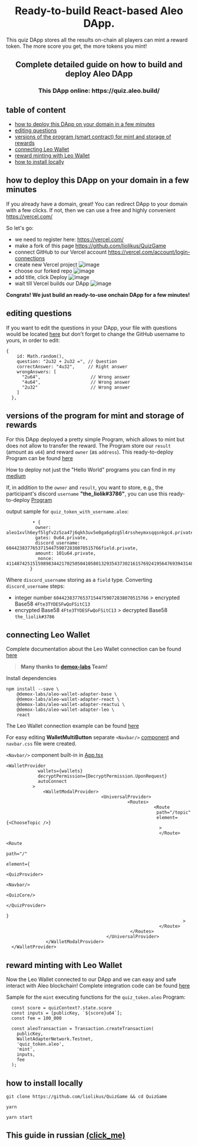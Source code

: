 <h1 align="center">Ready-to-build React-based Aleo DApp.</h1>
This quiz DApp stores all the results on-chain all players can mint a reward token.
The more score you get, the more tokens you mint!

<h2 align="center">Complete detailed guide on how to build and deploy Aleo DApp</h2>
<h3 align="center">This DApp online: https://quiz.aleo.build/</h3>


## table of content
  - [how to deploy this DApp on your domain in a few minutes](#how-to-deploy-this-DApp-on-your-domain-in-a-few-minutes)
  - [editing questions](#editing-questions)
  - [versions of the program (smart contract) for mint and storage of rewards](#versions-of-the-program-for-mint-and-storage-of-rewards)
  - [connecting Leo Wallet](#connecting-Leo-Wallet)
  - [reward minting with Leo Wallet](#reward-minting-with-Leo-Wallet)
  - [how to install locally](#how-to-install-locally)
 
## how to deploy this DApp on your domain in a few minutes
If you already have a domain, great! You can redirect DApp to your domain with a few clicks.
If not, then we can use a free and highly convenient https://vercel.com/


So let's go:
  - we need to register here: https://vercel.com/
  - make a fork of this page https://github.com/liolikus/QuizGame
  - connect GitHub to our Vercel account https://vercel.com/account/login-connections
  - create new Vercel project ![image](https://github.com/liolikus/QuizGame/assets/85246338/995f4308-336e-4260-8107-c2f555afe02b)
  - choose our forked repo ![image](https://github.com/liolikus/QuizGame/assets/85246338/639f016a-4ed2-43dd-a223-fd5064b841aa)
  - add title, click Deploy ![image](https://github.com/liolikus/QuizGame/assets/85246338/59732ffa-3c37-4342-9d77-cfde1611eea4)
  - wait till Vercel builds our DApp ![image](https://github.com/liolikus/QuizGame/assets/85246338/f9303bda-7692-4ac3-8b0b-ad952b4a139a)
 
 **Congrats! We just build an ready-to-use onchain DApp for a few minutes!**

## editing questions
If you want to edit the questions in your DApp, your file with questions would be located [here](https://github.com/liolikus/QuizGame/blob/main/src/Game/randomdata.ts) but don't forget to change the GitHub username to yours, in order to edit:
```tsx
{
    id: Math.random(),
    question: "2u32 + 2u32 =", // Question
    correctAnswer: "4u32",     // Right answer
    wrongAnswers: [
      "2u64",                   // Wrong answer
      "4u64",                   // Wrong answer
      "2u32"                    // Wrong answer
    ]
  },
```

## versions of the program for mint and storage of rewards
For this DApp deployed a pretty simple Program, which allows to mint but does not allow to transfer the reward.
The Program store our `result` (amount as `u64`) and reward `owner` (as `address`). 
This ready-to-deploy Program can be found [here](https://github.com/liolikus/quiz_token)

How to deploy not just the "Hello World" programs you can find in my [medium](https://medium.com/@alex.brunko)

If, in addition to the `owner` and `result`, you want to store, e.g., the participant's discord `username` **"the_liolik#3786"**, you can use this ready-to-deploy [Program](https://github.com/liolikus/quiz_token_with_username)

output sample for `quiz_token_with_username.aleo`:
```
          • {
           owner: aleo1xvlh6eyf5lgfv2z5za47j6qkh3uv5e0ga6gdzg5l4rssheymxsqqsnkgc4.private,
           gates: 0u64.private,
           discord_username: 604423837765371544759072838070515766field.private,
           amount: 101u64.private,
           _nonce: 4114874251515989834421702505041058013293543730216157692419564769394314805954group.public
         }
```
Where `discord_username` storing as a `field` type.
Converting `discord_username` steps:
  - integer number `604423837765371544759072838070515766` > encrypted Base58 `4Fte3TYDESFwQoFSitC13`
  - encrypted Base58 `4Fte3TYDESFwQoFSitC13` > decrypted Base58 `the_liolik#3786`

## connecting Leo Wallet
Complete documentation about the Leo Wallet connection can be found [here](https://github.com/demox-labs/aleo-wallet-adapter)

>**Many thanks to [demox-labs](https://github.com/demox-labs) Team!**

Install dependencies
```
npm install --save \
    @demox-labs/aleo-wallet-adapter-base \
    @demox-labs/aleo-wallet-adapter-react \
    @demox-labs/aleo-wallet-adapter-reactui \
    @demox-labs/aleo-wallet-adapter-leo \
    react
```
The Leo Wallet connection example can be found [here](https://github.com/liolikus/QuizGame/blob/main/src/App.tsx)

For easy editing **WalletMultiButton** separate `<Navbar/>` [component](https://github.com/liolikus/QuizGame/tree/main/src/Game/pages/quizGame/components/navbar) and `navbar.css` file were created.

`<Navbar/>` component built-in in [App.tsx](https://github.com/liolikus/QuizGame/blob/main/src/App.tsx)
```tsx
<WalletProvider
            wallets={wallets}
            decryptPermission={DecryptPermission.UponRequest}
            autoConnect
          >
              <WalletModalProvider> 
                                    <UniversalProvider>
                                              <Routes>
                                                        <Route
                                                         path="/topic"
                                                         element={<ChooseTopic />}
                                                          >
                                                          </Route>
                                                                   <Route
                                                                    path="/"
                                                                    element={
                                                                          <QuizProvider>
                                                                                              <Navbar/>
                                                                                  <QuizCore/>
                                                                           </QuizProvider>
                                                                             }
                                                                   >
                                                          </Route>
                                               </Routes>
                                      </UniversalProvider>
               </WalletModalProvider>
  </WalletProvider>
```
## reward minting with Leo Wallet
Now the Leo Wallet connected to our DApp and we can easy and safe interact with Aleo blockchain!
Complete integration code can be found [here](https://github.com/liolikus/QuizGame/blob/main/src/Game/pages/quizGame/components/result/Result.tsx)

Sample for the `mint` executing functions for the `quiz_token.aleo` Program:


  ```tsx
    const score = quizContext?.state.score
    const inputs = [publicKey, `${score}u64`];
    const fee = 100_000

    const aleoTransaction = Transaction.createTransaction(
      publicKey,
      WalletAdapterNetwork.Testnet,
      'quiz_token.aleo',
      'mint',
      inputs,
      fee
    );
  ```

## how to install locally
```
git clone https://github.com/liolikus/QuizGame && cd QuizGame
 ```
 ```
 yarn
 ```
 ```
 yarn start
 ```


## This guide in russian [(click_me)](https://github.com/liolikus/QuizGame/blob/main/README_RU.md)




